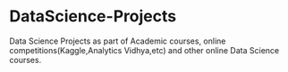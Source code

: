 # DataScience-Projects
Data Science Projects as part of Academic courses, online competitions(Kaggle,Analytics Vidhya,etc) and other online Data Science courses.
